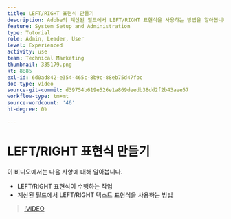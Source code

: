 ```yaml
---
title: LEFT/RIGHT 표현식 만들기
description: Adobe의 계산된 필드에서 LEFT/RIGHT 표현식을 사용하는 방법을 알아봅니다 [!DNL Workfront].
feature: System Setup and Administration
type: Tutorial
role: Admin, Leader, User
level: Experienced
activity: use
team: Technical Marketing
thumbnail: 335179.png
kt: 8885
exl-id: 6d0ad842-e354-465c-8b9c-88eb75d47fbc
doc-type: video
source-git-commit: d39754b619e526e1a869deedb38dd2f2b43aee57
workflow-type: tm+mt
source-wordcount: '46'
ht-degree: 0%

---
```


# LEFT/RIGHT 표현식 만들기

이 비디오에서는 다음 사항에 대해 알아봅니다.

* LEFT/RIGHT 표현식이 수행하는 작업
* 계산된 필드에서 LEFT/RIGHT 텍스트 표현식을 사용하는 방법

>[!VIDEO](https://video.tv.adobe.com/v/335179/?quality=12)
